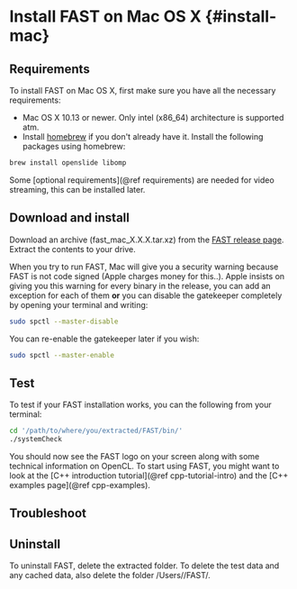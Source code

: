 Install FAST on Mac OS X {#install-mac}
======================

Requirements
-----------------
To install FAST on Mac OS X, first make sure you have all the necessary requirements:
- Mac OS X 10.13 or newer. Only intel (x86_64) architecture is supported atm.
- Install [homebrew](https://brew.sh/) if you don't already have it. Install the following packages using homebrew:  
```bash
brew install openslide libomp
```

Some [optional requirements](@ref requirements) are needed for video streaming, this can be installed later. 

Download and install
-----------------
Download an archive (fast_mac_X.X.X.tar.xz) from the [FAST release page](https://github.com/smistad/FAST/releases).
Extract the contents to your drive.

When you try to run FAST, Mac will give you a security warning because FAST is not code signed (Apple charges money for this..).
Apple insists on giving you this warning for every binary in the release, you can add an exception for each of them
**or** you can disable the gatekeeper completely by opening your terminal and writing:

```bash
sudo spctl --master-disable
```

You can re-enable the gatekeeper later if you wish:

```bash
sudo spctl --master-enable
```

Test
-----------------
To test if your FAST installation works, you can the following from your terminal:
```bash
cd '/path/to/where/you/extracted/FAST/bin/'
./systemCheck
```

You should now see the FAST logo on your screen along with some technical information on OpenCL.
To start using FAST, you might want to look at the [C++ introduction tutorial](@ref cpp-tutorial-intro)
and the [C++ examples page](@ref cpp-examples).

Troubleshoot
-------------------

Uninstall
-------------------

To uninstall FAST, delete the extracted folder.
To delete the test data and any cached data, also delete the folder /Users/<your username>/FAST/.
